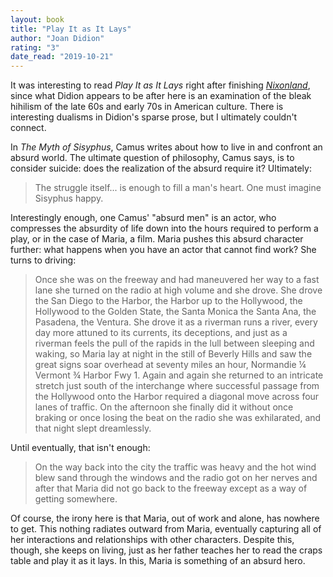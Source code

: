 ```yaml
---
layout: book
title: "Play It as It Lays"
author: "Joan Didion"
rating: "3"
date_read: "2019-10-21"
---
```


It was interesting to read _Play It as It Lays_ right after finishing
[_Nixonland_](/books/nixonland), since what Didion appears to be after here is
an examination of the bleak hihilism of the late 60s and early 70s in American
culture. There is interesting dualisms in Didion's sparse prose, but I
ultimately couldn't connect.

In _The Myth of Sisyphus_, Camus writes about how to live in and confront an
absurd world. The ultimate question of philosophy, Camus says, is to consider
suicide: does the realization of the absurd require it? Ultimately:

> The struggle itself... is enough to fill a man's heart. One must imagine
> Sisyphus happy.

Interestingly enough, one Camus' "absurd men" is an actor, who compresses the
absurdity of life down into the hours required to perform a play, or in the case
of Maria, a film. Maria pushes this absurd character further: what happens when
you have an actor that cannot find work? She turns to driving:

> Once she was on the freeway and had maneuvered her way to a fast lane she
> turned on the radio at high volume and she drove. She drove the San Diego to
> the Harbor, the Harbor up to the Hollywood, the Hollywood to the Golden State,
> the Santa Monica the Santa Ana, the Pasadena, the Ventura. She drove it as a
> riverman runs a river, every day more attuned to its currents, its deceptions,
> and just as a riverman feels the pull of the rapids in the lull between
> sleeping and waking, so Maria lay at night in the still of Beverly Hills and
> saw the great signs soar overhead at seventy miles an hour, Normandie ¼
> Vermont ¾ Harbor Fwy 1. Again and again she returned to an intricate stretch
> just south of the interchange where successful passage from the Hollywood onto
> the Harbor required a diagonal move across four lanes of traffic. On the
> afternoon she finally did it without once braking or once losing the beat on
> the radio she was exhilarated, and that night slept dreamlessly.

Until eventually, that isn't enough:

> On the way back into the city the traffic was heavy and the hot wind blew
> sand through the windows and the radio got on her nerves and after that Maria
> did not go back to the freeway except as a way of getting somewhere.

Of course, the irony here is that Maria, out of work and alone, has nowhere to
get. This nothing radiates outward from Maria, eventually capturing all of her
interactions and relationships with other characters. Despite this, though, she
keeps on living, just as her father teaches her to read the craps table and play
it as it lays. In this, Maria is something of an absurd hero.
